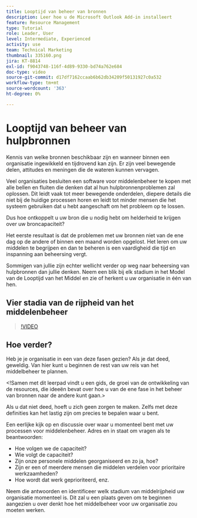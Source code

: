 ```yaml
---
title: Looptijd van beheer van bronnen
description: Leer hoe u de Microsoft Outlook Add-in installeert
feature: Resource Management
type: Tutorial
role: Leader, User
level: Intermediate, Experienced
activity: use
team: Technical Marketing
thumbnail: 335160.png
jira: KT-8814
exl-id: f9043748-116f-4d89-9330-bd74a762e684
doc-type: video
source-git-commit: d17df7162ccaab6b62db34209f50131927c0a532
workflow-type: tm+mt
source-wordcount: '363'
ht-degree: 0%

---
```


# Looptijd van beheer van hulpbronnen

Kennis van welke bronnen beschikbaar zijn en wanneer binnen een organisatie ingewikkeld en tijdrovend kan zijn. Er zijn veel bewegende delen, attitudes en meningen die de wateren kunnen vervagen.

Veel organisaties besluiten een software voor middelenbeheer te kopen met alle bellen en fluiten die denken dat al hun hulpbronnenproblemen zal oplossen. Dit leidt vaak tot meer bewegende onderdelen, diepere details die niet bij de huidige processen horen en leidt tot minder mensen die het systeem gebruiken dat u hebt aangeschaft om het probleem op te lossen.

Dus hoe ontkoppelt u uw bron die u nodig hebt om helderheid te krijgen over uw broncapaciteit?

Het eerste resultaat is dat de problemen met uw bronnen niet van de ene dag op de andere of binnen een maand worden opgelost. Het leren om uw middelen te begrijpen en dan te beheren is een vaardigheid die tijd en inspanning aan beheersing vergt.

Sommigen van jullie zijn echter wellicht verder op weg naar beheersing van hulpbronnen dan jullie denken. Neem een blik bij elk stadium in het Model van de Looptijd van het Middel en zie of herkent u uw organisatie in één van hen.

## Vier stadia van de rijpheid van het middelenbeheer

>[!VIDEO](https://video.tv.adobe.com/v/3431657/?quality=12&learn=on&enablevpops&captions=dut)


## Hoe verder?

Heb je je organisatie in een van deze fasen gezien? Als je dat deed, geweldig. Van hier kunt u beginnen de rest van uw reis van het middelbeheer te plannen.

&lt;!Samen met dit leerpad vindt u een gids, de groei van de ontwikkeling van de resources, die ideeën bevat over hoe u van de ene fase in het beheer van bronnen naar de andere kunt gaan.&gt;

Als u dat niet deed, hoeft u zich geen zorgen te maken. Zelfs met deze definities kan het lastig zijn om precies te bepalen waar u bent.

Een eerlijke kijk op en discussie over waar u momenteel bent met uw processen voor middelenbeheer. Adres en in staat om vragen als te beantwoorden:

* Hoe volgen we de capaciteit?
* Wie volgt de capaciteit?
* Zijn onze personele middelen georganiseerd en zo ja, hoe?
* Zijn er een of meerdere mensen die middelen verdelen voor prioritaire werkzaamheden?
* Hoe wordt dat werk geprioriteerd, enz.

Neem die antwoorden en identificeer welk stadium van middelrijpheid uw organisatie momenteel is. Dit zal u een plaats geven om te beginnen aangezien u over denkt hoe het middelbeheer voor uw organisatie zou moeten werken.
